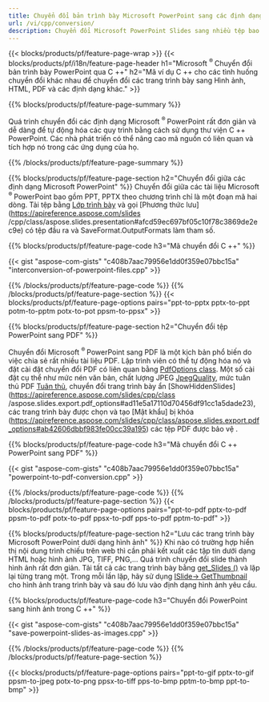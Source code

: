 ```yaml
---
title: Chuyển đổi bản trình bày Microsoft PowerPoint sang các định dạng khác nhau bằng C ++
url: /vi/cpp/conversion/
description: Chuyển đổi Microsoft PowerPoint Slides sang nhiều tệp bao gồm định dạng HTML, PDF và hình ảnh trong các ứng dụng dựa trên C ++.
---
```


{{< blocks/products/pf/feature-page-wrap >}}
{{< blocks/products/pf/i18n/feature-page-header h1="Microsoft <sup> ® </sup> Chuyển đổi bản trình bày PowerPoint qua C ++" h2="Mã ví dụ C ++ cho các tình huống chuyển đổi khác nhau để chuyển đổi các trang trình bày sang Hình ảnh, HTML, PDF và các định dạng khác." >}}

{{% blocks/products/pf/feature-page-summary %}}

Quá trình chuyển đổi các định dạng Microsoft <sup> ® </sup> PowerPoint rất đơn giản và dễ dàng để tự động hóa các quy trình bằng cách sử dụng thư viện C ++ PowerPoint. Các nhà phát triển có thể nâng cao mã nguồn có liên quan và tích hợp nó trong các ứng dụng của họ. 

{{% /blocks/products/pf/feature-page-summary  %}}

{{% blocks/products/pf/feature-page-section  h2="Chuyển đổi giữa các định dạng Microsoft PowerPoint" %}}
Chuyển đổi giữa các tài liệu Microsoft <sup> ® </sup> PowerPoint bao gồm PPT, PPTX theo chương trình chỉ là một đoạn mã hai dòng. Tải tệp bằng [Lớp trình bày](https://apireference.aspose.com/slides/cpp/class/aspose.slides.presentation) và gọi [Phương thức lưu](https://apireference.aspose.com/slides /cpp/class/aspose.slides.presentation#afcd59ec697bf05c10f78c3869de2ec9e) có tệp đầu ra và SaveFormat.OutputFormats làm tham số.

{{% blocks/products/pf/feature-page-code h3="Mã chuyển đổi C ++" %}}

{{< gist "aspose-com-gists" "c408b7aac79956e1dd0f359e07bbc15a" "interconversion-of-powerpoint-files.cpp" >}}


{{% /blocks/products/pf/feature-page-code  %}}
{{% /blocks/products/pf/feature-page-section %}}
{{< blocks/products/pf/feature-page-options pairs="ppt-to-pptx pptx-to-ppt potm-to-pptm potx-to-pot ppsm-to-ppsx" >}}


{{% blocks/products/pf/feature-page-section  h2="Chuyển đổi tệp PowerPoint sang PDF" %}}

Chuyển đổi Microsoft <sup> ® </sup> PowerPoint sang PDF là một kịch bản phổ biến do việc chia sẻ rất nhiều tài liệu PDF. Lập trình viên có thể tự động hóa nó và đặt cài đặt chuyển đổi PDF có liên quan bằng [PdfOptions class](https://apireference.aspose.com/slides/cpp/class/aspose.slides.export.pdf_options). Một số cài đặt cụ thể như mức nén văn bản, chất lượng JPEG [JpegQuality](https://apireference.aspose.com/slides/cpp/class/aspose.slides.export.pdf_options#a6bbf3bd303430757aa85ac9e3d184861), mức tuân thủ PDF [Tuân thủ](https://apireference.aspose.com/slides/cpp/class/aspose.slides.export.pdf_options#aa9dfc92dd22455248ac171c24876cb8f), chuyển đổi trang trình bày ẩn [ShowHiddenSlides](https://apireference.aspose.com/slides/cpp/class /aspose.slides.export.pdf_options#ad11e5a17110d70456df91cc1a5dade23), các trang trình bày được chọn và tạo [Mật khẩu] bị khóa (https://apireference.aspose.com/slides/cpp/class/aspose.slides.export.pdf_options#ab42606dbbf983fe00cc39a195) các tệp PDF được bảo vệ .

{{% blocks/products/pf/feature-page-code h3="Mã chuyển đổi C ++ PowerPoint sang PDF" %}}

{{< gist "aspose-com-gists" "c408b7aac79956e1dd0f359e07bbc15a" "powerpoint-to-pdf-conversion.cpp" >}}

{{% /blocks/products/pf/feature-page-code  %}}
{{% /blocks/products/pf/feature-page-section %}}
{{< blocks/products/pf/feature-page-options pairs="ppt-to-pdf pptx-to-pdf ppsm-to-pdf potx-to-pdf ppsx-to-pdf pps-to-pdf pptm-to-pdf" >}}


{{% blocks/products/pf/feature-page-section  h2="Lưu các trang trình bày Microsoft PowerPoint dưới dạng hình ảnh" %}}
Khi nào có trường hợp hiển thị nội dung trình chiếu trên web thì cần phải kết xuất các tập tin dưới dạng HTML hoặc hình ảnh JPG, TIFF, PNG,… Quá trình chuyển đổi slide thành hình ảnh rất đơn giản. Tải tất cả các trang trình bày bằng [get_Slides ()](https://apireference.aspose.com/slides/cpp/class/aspose.slides.presentation#a9981b38f5a01d9fa5482f05b0a75974c) và lặp lại từng trang một. Trong mỗi lần lặp, hãy sử dụng [ISlide-> GetThumbnail](https://apireference.aspose.com/slides/cpp/class/aspose.slides.i_slide#a7bd377d403ff886232df21351c1fe783) cho hình ảnh trang trình bày và sau đó lưu vào định dạng hình ảnh yêu cầu. 

{{% blocks/products/pf/feature-page-code h3="Chuyển đổi PowerPoint sang hình ảnh trong C ++" %}}

{{< gist "aspose-com-gists" "c408b7aac79956e1dd0f359e07bbc15a" "save-powerpoint-slides-as-images.cpp" >}}

{{% /blocks/products/pf/feature-page-code %}}
{{% /blocks/products/pf/feature-page-section %}}

{{< blocks/products/pf/feature-page-options pairs="ppt-to-gif pptx-to-gif ppsm-to-jpeg potx-to-png ppsx-to-tiff pps-to-bmp pptm-to-bmp ppt-to-bmp" >}}